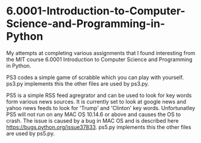 # 6.0001-Introduction-to-Computer-Science-and-Programming-in-Python
My attempts at completing various assignments that I found interesting from the MIT course 6.0001 Introduction to Computer Science and Programming in Python. 

PS3 codes a simple game of scrabble which you can play with yourself. ps3.py implements this the other files are used by ps3.py.

PS5 is a simple RSS feed agregrator and can be used to look for key words form various news sources. It is currently set to look at google news and yahoo news feeds to look for 'Trump' and 'Clinton' key words. Unfortunatley PS5 will not run on any MAC OS 10.14.6 or above and causes the OS to crash. The issue is caused by a bug in MAC OS and is described here https://bugs.python.org/issue37833. ps5.py implements this the other files are used by ps5.py.

